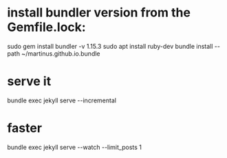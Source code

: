 # install bundler version from the Gemfile.lock:
sudo gem install bundler -v 1.15.3
sudo apt install ruby-dev
bundle install --path ~/martinus.github.io.bundle

# serve it
bundle exec jekyll serve --incremental

# faster
bundle exec jekyll serve --watch --limit_posts 1
